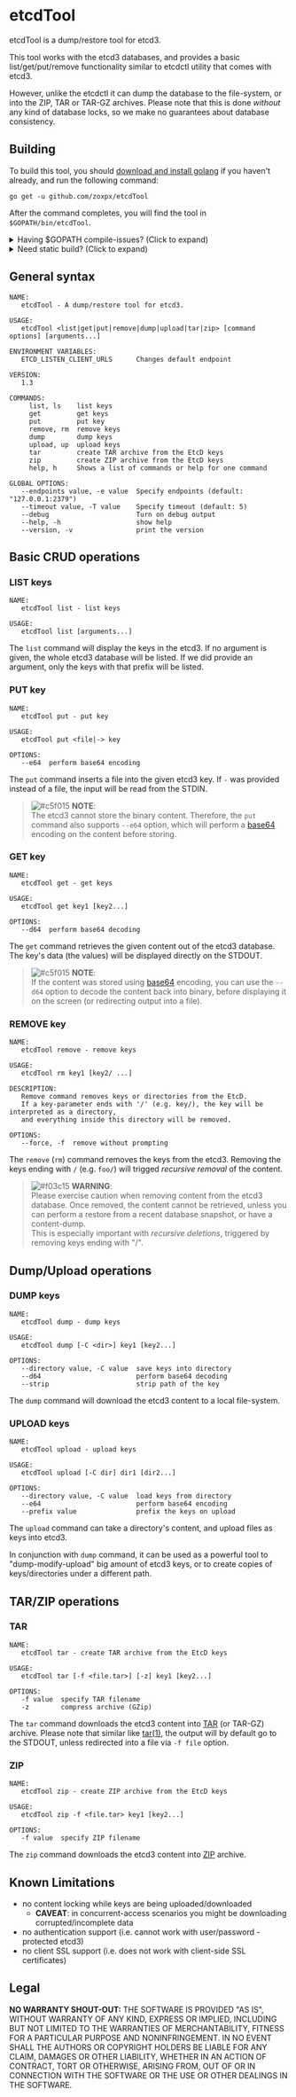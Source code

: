 # etcdTool

etcdTool is a dump/restore tool for etcd3.

This tool works with the etcd3 databases, and provides a basic list/get/put/remove functionality similar to etcdctl utility that comes with etcd3.

However, unlike the etcdctl it can dump the database to the file-system, or into the ZIP, TAR or TAR-GZ archives.   Please note that this is done _without_ any kind of database locks, so we make no guarantees about database consistency.

## Building

To build this tool, you should [download and install golang](https://golang.org/dl/) if you haven't already, and run the following command:

    go get -u github.com/zoxpx/etcdTool

After the command completes, you will find the tool in `$GOPATH/bin/etcdTool`.

<details>
  <summary>Having $GOPATH compile-issues? (Click to expand)</summary>
  
  ### Build using temporary GOPATH
  If you have `$GOPATH` -related issues/errors, try building the tool as follows:
  
  ```bash
  # Check if go-command in path, otherwise set default path
  command -v go > /dev/null || PATH=/usr/local/go/bin:$PATH
  # Create temporary GOPATH-directory
  export GOPATH=/tmp/go
  mkdir -p $GOPATH
  # Pull and compile the tool, copy it into /usr/local/bin/
  go get -v -u -ldflags "-s -w" github.com/zoxpx/etcdTool
  sudo cp $GOPATH/bin/etcdTool /usr/local/bin/
  ```
</details>

<details>
  <summary>Need static build? (Click to expand)</summary>
  
  ### Build using temporary GOPATH
  If you need a static version of the tool, try building as follows:
  
  ```bash
  env CGO_ENABLED=0 go get -v -u \
    -a -ldflags "-extldflags -static -s -w" \
    github.com/zoxpx/etcdTool
  ```
</details>

## General syntax

    NAME:
       etcdTool - A dump/restore tool for etcd3.
    
    USAGE:
       etcdTool <list|get|put|remove|dump|upload|tar|zip> [command options] [arguments...]
    
    ENVIRONMENT VARIABLES:
       ETCD_LISTEN_CLIENT_URLS      Changes default endpoint
    
    VERSION:
       1.3
    
    COMMANDS:
         list, ls    list keys
         get         get keys
         put         put key
         remove, rm  remove keys
         dump        dump keys
         upload, up  upload keys
         tar         create TAR archive from the EtcD keys
         zip         create ZIP archive from the EtcD keys
         help, h     Shows a list of commands or help for one command
    
    GLOBAL OPTIONS:
       --endpoints value, -e value  Specify endpoints (default: "127.0.0.1:2379")
       --timeout value, -T value    Specify timeout (default: 5)
       --debug                      Turn on debug output
       --help, -h                   show help
       --version, -v                print the version

## Basic CRUD operations

### LIST keys

    NAME:
       etcdTool list - list keys
    
    USAGE:
       etcdTool list [arguments...]

The `list` command will display the keys in the etcd3.  If no argument is given, the whole etcd3 database will be listed.
If we did provide an argument, only the keys with that prefix will be listed.

### PUT key

    NAME:
       etcdTool put - put key
    
    USAGE:
       etcdTool put <file|-> key
    
    OPTIONS:
       --e64  perform base64 encoding

The `put` command inserts a file into the given etcd3 key.  If `-` was provided instead of a file, the input will be read from the STDIN.

> ![#c5f015](https://placehold.it/15/c5f015/000000?text=+) **NOTE**:<br/> The etcd3 cannot store the binary content.  Therefore, the `put` command also supports `--e64` option, which will perform a [base64](https://en.wikipedia.org/wiki/Base64) encoding on the content before storing.

### GET key

    NAME:
       etcdTool get - get keys
    
    USAGE:
       etcdTool get key1 [key2...]
    
    OPTIONS:
       --d64  perform base64 decoding

The `get` command retrieves the given content out of the etcd3 database.  The key's data (the values) will be displayed directly on the STDOUT.

> ![#c5f015](https://placehold.it/15/c5f015/000000?text=+) **NOTE**:<br/> If the content was stored using [base64](https://en.wikipedia.org/wiki/Base64) encoding, you can use the `--d64` option to decode the content back into binary, before displaying it on the screen (or redirecting output into a file).

### REMOVE key

    NAME:
       etcdTool remove - remove keys
    
    USAGE:
       etcdTool rm key1 [key2/ ...]
    
    DESCRIPTION:
       Remove command removes keys or directories from the EtcD.
       If a key-parameter ends with '/' (e.g. key/), the key will be interpreted as a directory,
       and everything inside this directory will be removed.
    
    OPTIONS:
       --force, -f  remove without prompting

The `remove` (`rm`) command removes the keys from the etcd3.  Removing the keys ending with `/` (e.g. `foo/`) will trigged *recursive removal* of the content.

> ![#f03c15](https://placehold.it/15/f03c15/000000?text=+) **WARNING**</span>:<br/> Please exercise caution when removing content from the etcd3 database.  Once removed, the content cannot be retrieved, unless you can perform a restore from a recent database snapshot, or have a content-dump.<br/>
> This is especially important with *recursive deletions*, triggered by removing keys ending with "/".

## Dump/Upload operations

### DUMP keys

    NAME:
       etcdTool dump - dump keys
    
    USAGE:
       etcdTool dump [-C <dir>] key1 [key2...]
    
    OPTIONS:
       --directory value, -C value  save keys into directory
       --d64                        perform base64 decoding
       --strip                      strip path of the key

The `dump` command will download the etcd3 content to a local file-system.

### UPLOAD keys

    NAME:
       etcdTool upload - upload keys
    
    USAGE:
       etcdTool upload [-C dir] dir1 [dir2...]
    
    OPTIONS:
       --directory value, -C value  load keys from directory
       --e64                        perform base64 encoding
       --prefix value               prefix the keys on upload

The `upload` command can take a directory's content, and upload files as keys into etcd3.

In conjunction with `dump` command, it can be used as a powerful tool to "dump-modify-upload" big amount of etcd3 keys, or to create copies of keys/directories under a different path.

## TAR/ZIP operations

### TAR

    NAME:
       etcdTool tar - create TAR archive from the EtcD keys
    
    USAGE:
       etcdTool tar [-f <file.tar>] [-z] key1 [key2...]
    
    OPTIONS:
       -f value  specify TAR filename
       -z        compress archive (GZip)

The `tar` command downloads the etcd3 content into [TAR](https://en.wikipedia.org/wiki/Tar) (or TAR-GZ) archive.
Please note that similar like [tar(1)](https://linux.die.net/man/1/tar), the output will by default go to the STDOUT, unless redirected into a file via `-f file` option.

### ZIP

    NAME:
       etcdTool zip - create ZIP archive from the EtcD keys
    
    USAGE:
       etcdTool zip -f <file.tar> key1 [key2...]
    
    OPTIONS:
       -f value  specify ZIP filename

The `zip` command downloads the etcd3 content into [ZIP](https://en.wikipedia.org/wiki/Zip) archive.

## Known Limitations

* no content locking while keys are being uploaded/downloaded
  * **CAVEAT**: in concurrent-access scenarios you might be downloading corrupted/incomplete data
* no authentication support  (i.e. cannot work with user/password -protected etcd3)
* no client SSL support  (i.e. does not work with client-side SSL certificates)

## Legal

**NO WARRANTY SHOUT-OUT:**  THE SOFTWARE IS PROVIDED "AS IS", WITHOUT WARRANTY OF ANY KIND, EXPRESS OR IMPLIED, INCLUDING BUT NOT LIMITED TO THE WARRANTIES OF MERCHANTABILITY, FITNESS FOR A PARTICULAR PURPOSE AND NONINFRINGEMENT. IN NO EVENT SHALL THE AUTHORS OR COPYRIGHT HOLDERS BE LIABLE FOR ANY CLAIM, DAMAGES OR OTHER LIABILITY, WHETHER IN AN ACTION OF CONTRACT, TORT OR OTHERWISE, ARISING FROM, OUT OF OR IN CONNECTION WITH THE SOFTWARE OR THE USE OR OTHER DEALINGS IN THE SOFTWARE.